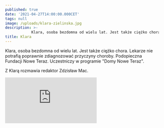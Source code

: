 ```yaml
---
published: true
date: '2021-04-27T14:00:00.000CET'
tags: null
image: /uploads/klara-zielinska.jpg
description: >-
            Klara, osoba bezdomna od wielu lat. Jest także ciężko chora. Lekarze nie potrafią poprawnie zdiagnozować przyczyny choroby. Podopieczna Fundacji Nowe Teraz. Uczestniczy w programie "Domy Nowe Teraz".
title: Klara
---
```


Klara, osoba bezdomna od wielu lat. Jest także ciężko chora. Lekarze nie potrafią poprawnie zdiagnozować przyczyny choroby. Podopieczna Fundacji Nowe Teraz. Uczestniczy w programie "Domy Nowe Teraz".

Z Klarą rozmawia redaktor Zdzisław Mac.

<div class="relative" style="padding-bottom: 56.25%">
<iframe class="absolute w-full h-full" src="https://www.youtube.com/embed/S2Kouspq6UQ" frameborder="0" allow="accelerometer; autoplay; clipboard-write; encrypted-media; gyroscope; picture-in-picture" allowfullscreen></iframe>
</div>
